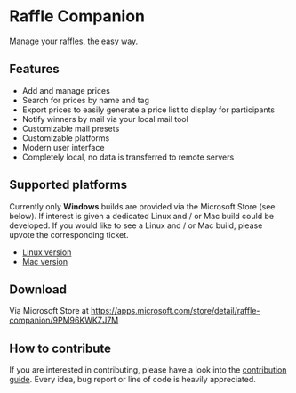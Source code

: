 # Raffle Companion

Manage your raffles, the easy way.

## Features

- Add and manage prices
- Search for prices by name and tag
- Export prices to easily generate a price list to display for participants
- Notify winners by mail via your local mail tool
- Customizable mail presets
- Customizable platforms
- Modern user interface
- Completely local, no data is transferred to remote servers

## Supported platforms

Currently only **Windows** builds are provided via the Microsoft Store (see below). If interest is given a dedicated Linux and / or Mac build could be developed.
If you would like to see a Linux and / or Mac build, please upvote the corresponding ticket.

- [Linux version](https://github.com/Boehrsi/Raffle-Companion/issues/4)
- [Mac version](https://github.com/Boehrsi/Raffle-Companion/issues/5)

## Download

Via Microsoft Store at https://apps.microsoft.com/store/detail/raffle-companion/9PM96KWKZJ7M

## How to contribute

If you are interested in contributing, please have a look into
the [contribution guide](https://github.com/Boehrsi/Raffle-Companion/blob/main/CONTRIBUTING.md). Every idea, bug report or line of code is heavily
appreciated.
